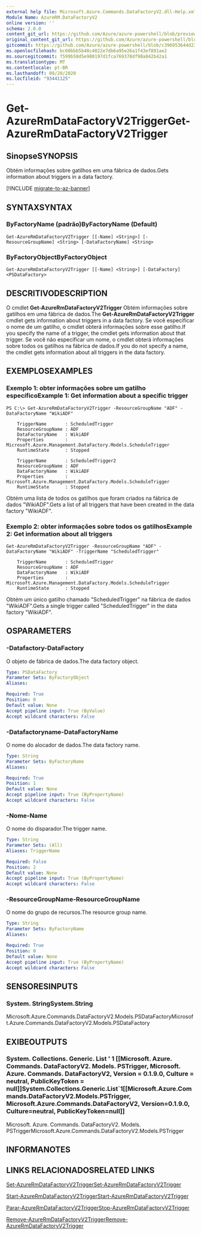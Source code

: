```yaml
---
external help file: Microsoft.Azure.Commands.DataFactoryV2.dll-Help.xml
Module Name: AzureRM.DataFactoryV2
online version: ''
schema: 2.0.0
content_git_url: https://github.com/Azure/azure-powershell/blob/preview/src/ResourceManager/DataFactories/Commands.DataFactoryV2/help/Get-AzureRmDataFactoryV2Trigger.md
original_content_git_url: https://github.com/Azure/azure-powershell/blob/preview/src/ResourceManager/DataFactories/Commands.DataFactoryV2/help/Get-AzureRmDataFactoryV2Trigger.md
gitcommit: https://github.com/Azure/azure-powershell/blob/c396953644d237789e0f4e1f726b553913186d34
ms.openlocfilehash: bc60bbb5b48c4022e7db6a95e26a1f43ef891ae2
ms.sourcegitcommit: f599b50d5e980197d1fca769378df90a842b42a1
ms.translationtype: MT
ms.contentlocale: pt-BR
ms.lasthandoff: 08/20/2020
ms.locfileid: "93441125"
---
```

# <span data-ttu-id="bbd1a-101">Get-AzureRmDataFactoryV2Trigger</span><span class="sxs-lookup"><span data-stu-id="bbd1a-101">Get-AzureRmDataFactoryV2Trigger</span></span>

## <span data-ttu-id="bbd1a-102">Sinopse</span><span class="sxs-lookup"><span data-stu-id="bbd1a-102">SYNOPSIS</span></span>
<span data-ttu-id="bbd1a-103">Obtém informações sobre gatilhos em uma fábrica de dados.</span><span class="sxs-lookup"><span data-stu-id="bbd1a-103">Gets information about triggers in a data factory.</span></span>

[!INCLUDE [migrate-to-az-banner](../../includes/migrate-to-az-banner.md)]

## <span data-ttu-id="bbd1a-104">SYNTAX</span><span class="sxs-lookup"><span data-stu-id="bbd1a-104">SYNTAX</span></span>

### <span data-ttu-id="bbd1a-105">ByFactoryName (padrão)</span><span class="sxs-lookup"><span data-stu-id="bbd1a-105">ByFactoryName (Default)</span></span>
```
Get-AzureRmDataFactoryV2Trigger [[-Name] <String>] [-ResourceGroupName] <String> [-DataFactoryName] <String>
```

### <span data-ttu-id="bbd1a-106">ByFactoryObject</span><span class="sxs-lookup"><span data-stu-id="bbd1a-106">ByFactoryObject</span></span>
```
Get-AzureRmDataFactoryV2Trigger [[-Name] <String>] [-DataFactory] <PSDataFactory>
```

## <span data-ttu-id="bbd1a-107">DESCRITIVO</span><span class="sxs-lookup"><span data-stu-id="bbd1a-107">DESCRIPTION</span></span>
<span data-ttu-id="bbd1a-108">O cmdlet **Get-AzureRmDataFactoryV2Trigger** Obtém informações sobre gatilhos em uma fábrica de dados.</span><span class="sxs-lookup"><span data-stu-id="bbd1a-108">The **Get-AzureRmDataFactoryV2Trigger** cmdlet gets information about triggers in a data factory.</span></span> <span data-ttu-id="bbd1a-109">Se você especificar o nome de um gatilho, o cmdlet obterá informações sobre esse gatilho.</span><span class="sxs-lookup"><span data-stu-id="bbd1a-109">If you specify the name of a trigger, the cmdlet gets information about that trigger.</span></span> <span data-ttu-id="bbd1a-110">Se você não especificar um nome, o cmdlet obterá informações sobre todos os gatilhos na fábrica de dados.</span><span class="sxs-lookup"><span data-stu-id="bbd1a-110">If you do not specify a name, the cmdlet gets information about all triggers in the data factory.</span></span>


## <span data-ttu-id="bbd1a-111">EXEMPLOS</span><span class="sxs-lookup"><span data-stu-id="bbd1a-111">EXAMPLES</span></span>

### <span data-ttu-id="bbd1a-112">Exemplo 1: obter informações sobre um gatilho específico</span><span class="sxs-lookup"><span data-stu-id="bbd1a-112">Example 1: Get information about a specific trigger</span></span>
```
PS C:\> Get-AzureRmDataFactoryV2Trigger -ResourceGroupName "ADF" -DataFactoryName "WikiADF"

    TriggerName       : ScheduledTrigger
    ResourceGroupName : ADF
    DataFactoryName   : WikiADF
    Properties        : Microsoft.Azure.Management.DataFactory.Models.ScheduleTrigger
    RuntimeState      : Stopped

    TriggerName       : ScheduledTrigger2
    ResourceGroupName : ADF
    DataFactoryName   : WikiADF
    Properties        : Microsoft.Azure.Management.DataFactory.Models.ScheduleTrigger
    RuntimeState      : Stopped
```

<span data-ttu-id="bbd1a-113">Obtém uma lista de todos os gatilhos que foram criados na fábrica de dados "WikiADF".</span><span class="sxs-lookup"><span data-stu-id="bbd1a-113">Gets a list of all triggers that have been created in the data factory "WikiADF".</span></span>

### <span data-ttu-id="bbd1a-114">Exemplo 2: obter informações sobre todos os gatilhos</span><span class="sxs-lookup"><span data-stu-id="bbd1a-114">Example 2: Get information about all triggers</span></span>

```
Get-AzureRmDataFactoryV2Trigger -ResourceGroupName "ADF" -DataFactoryName "WikiADF" -TriggerName "ScheduledTrigger"

    TriggerName       : ScheduledTrigger
    ResourceGroupName : ADF
    DataFactoryName   : WikiADF
    Properties        : Microsoft.Azure.Management.DataFactory.Models.ScheduleTrigger
    RuntimeState      : Stopped
```

<span data-ttu-id="bbd1a-115">Obtém um único gatilho chamado "ScheduledTrigger" na fábrica de dados "WikiADF".</span><span class="sxs-lookup"><span data-stu-id="bbd1a-115">Gets a single trigger called "ScheduledTrigger" in the data factory "WikiADF".</span></span>

## <span data-ttu-id="bbd1a-116">OS</span><span class="sxs-lookup"><span data-stu-id="bbd1a-116">PARAMETERS</span></span>

### <span data-ttu-id="bbd1a-117">-Datafactory</span><span class="sxs-lookup"><span data-stu-id="bbd1a-117">-DataFactory</span></span>
<span data-ttu-id="bbd1a-118">O objeto de fábrica de dados.</span><span class="sxs-lookup"><span data-stu-id="bbd1a-118">The data factory object.</span></span>

```yaml
Type: PSDataFactory
Parameter Sets: ByFactoryObject
Aliases: 

Required: True
Position: 0
Default value: None
Accept pipeline input: True (ByValue)
Accept wildcard characters: False
```

### <span data-ttu-id="bbd1a-119">-Datafactoryname</span><span class="sxs-lookup"><span data-stu-id="bbd1a-119">-DataFactoryName</span></span>
<span data-ttu-id="bbd1a-120">O nome do alocador de dados.</span><span class="sxs-lookup"><span data-stu-id="bbd1a-120">The data factory name.</span></span>

```yaml
Type: String
Parameter Sets: ByFactoryName
Aliases: 

Required: True
Position: 1
Default value: None
Accept pipeline input: True (ByPropertyName)
Accept wildcard characters: False
```

### <span data-ttu-id="bbd1a-121">-Nome</span><span class="sxs-lookup"><span data-stu-id="bbd1a-121">-Name</span></span>
<span data-ttu-id="bbd1a-122">O nome do disparador.</span><span class="sxs-lookup"><span data-stu-id="bbd1a-122">The trigger name.</span></span>

```yaml
Type: String
Parameter Sets: (All)
Aliases: TriggerName

Required: False
Position: 2
Default value: None
Accept pipeline input: True (ByPropertyName)
Accept wildcard characters: False
```

### <span data-ttu-id="bbd1a-123">-ResourceGroupName</span><span class="sxs-lookup"><span data-stu-id="bbd1a-123">-ResourceGroupName</span></span>
<span data-ttu-id="bbd1a-124">O nome do grupo de recursos.</span><span class="sxs-lookup"><span data-stu-id="bbd1a-124">The resource group name.</span></span>

```yaml
Type: String
Parameter Sets: ByFactoryName
Aliases: 

Required: True
Position: 0
Default value: None
Accept pipeline input: True (ByPropertyName)
Accept wildcard characters: False
```

## <span data-ttu-id="bbd1a-125">SENSORES</span><span class="sxs-lookup"><span data-stu-id="bbd1a-125">INPUTS</span></span>

### <span data-ttu-id="bbd1a-126">System. String</span><span class="sxs-lookup"><span data-stu-id="bbd1a-126">System.String</span></span>
<span data-ttu-id="bbd1a-127">Microsoft.Azure.Commands.DataFactoryV2.Models.PSDataFactory</span><span class="sxs-lookup"><span data-stu-id="bbd1a-127">Microsoft.Azure.Commands.DataFactoryV2.Models.PSDataFactory</span></span>


## <span data-ttu-id="bbd1a-128">EXIBE</span><span class="sxs-lookup"><span data-stu-id="bbd1a-128">OUTPUTS</span></span>

### <span data-ttu-id="bbd1a-129">System. Collections. Generic. List ' 1 [[Microsoft. Azure. Commands. DataFactoryV2. Models. PSTrigger, Microsoft. Azure. Commands. DataFactoryV2, Version = 0.1.9.0, Culture = neutral, PublicKeyToken = null]]</span><span class="sxs-lookup"><span data-stu-id="bbd1a-129">System.Collections.Generic.List\`1[[Microsoft.Azure.Commands.DataFactoryV2.Models.PSTrigger, Microsoft.Azure.Commands.DataFactoryV2, Version=0.1.9.0, Culture=neutral, PublicKeyToken=null]]</span></span>
<span data-ttu-id="bbd1a-130">Microsoft. Azure. Commands. DataFactoryV2. Models. PSTrigger</span><span class="sxs-lookup"><span data-stu-id="bbd1a-130">Microsoft.Azure.Commands.DataFactoryV2.Models.PSTrigger</span></span>


## <span data-ttu-id="bbd1a-131">INFORMA</span><span class="sxs-lookup"><span data-stu-id="bbd1a-131">NOTES</span></span>

## <span data-ttu-id="bbd1a-132">LINKS RELACIONADOS</span><span class="sxs-lookup"><span data-stu-id="bbd1a-132">RELATED LINKS</span></span>
[<span data-ttu-id="bbd1a-133">Set-AzureRmDataFactoryV2Trigger</span><span class="sxs-lookup"><span data-stu-id="bbd1a-133">Set-AzureRmDataFactoryV2Trigger</span></span>]()

[<span data-ttu-id="bbd1a-134">Start-AzureRmDataFactoryV2Trigger</span><span class="sxs-lookup"><span data-stu-id="bbd1a-134">Start-AzureRmDataFactoryV2Trigger</span></span>]()

[<span data-ttu-id="bbd1a-135">Parar-AzureRmDataFactoryV2Trigger</span><span class="sxs-lookup"><span data-stu-id="bbd1a-135">Stop-AzureRmDataFactoryV2Trigger</span></span>]()

[<span data-ttu-id="bbd1a-136">Remove-AzureRmDataFactoryV2Trigger</span><span class="sxs-lookup"><span data-stu-id="bbd1a-136">Remove-AzureRmDataFactoryV2Trigger</span></span>]()
